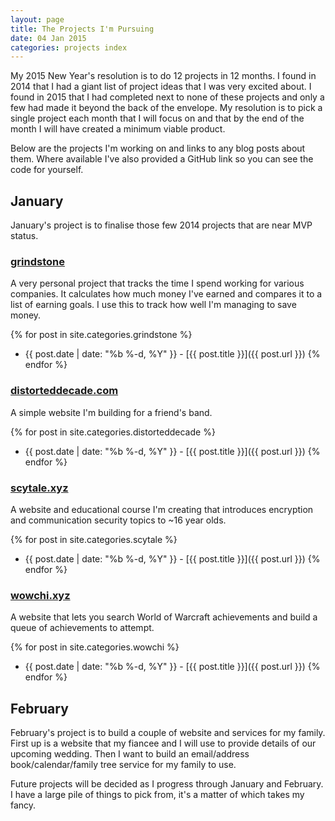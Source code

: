 ```yaml
---
layout: page
title: The Projects I'm Pursuing
date: 04 Jan 2015
categories: projects index
---
```

My 2015 New Year's resolution is to do 12 projects in 12 months. I found in 2014 that I had a giant list of project ideas that I was very excited about. I found in 2015 that I had completed next to none of these projects and only a few had made it beyond the back of the envelope. My resolution is to pick a single project each month that I will focus on and that by the end of the month I will have created a minimum viable product.

Below are the projects I'm working on and links to any blog posts about them. Where available I've also provided a GitHub link so you can see the code for yourself.

## January
January's project is to finalise those few 2014 projects that are near MVP status.

### [grindstone](https://github.com/WilliamMayor/grindstone)

A very personal project that tracks the time I spend working for various companies. It calculates how much money I've earned and compares it to a list of earning goals. I use this to track how well I'm managing to save money.

{% for post in site.categories.grindstone %}
  - {{ post.date | date: "%b %-d, %Y" }} - [{{ post.title }}]({{ post.url }})
{% endfor %}

### [distorteddecade.com](http://distorteddecade.com/)

A simple website I'm building for a friend's band.

{% for post in site.categories.distorteddecade %}
  - {{ post.date | date: "%b %-d, %Y" }} - [{{ post.title }}]({{ post.url }})
{% endfor %}

### [scytale.xyz](http://scytale.xyz)

A website and educational course I'm creating that introduces encryption and communication security topics to ~16 year olds.

{% for post in site.categories.scytale %}
  - {{ post.date | date: "%b %-d, %Y" }} - [{{ post.title }}]({{ post.url }})
{% endfor %}

### [wowchi.xyz](http://wowchi.xyz)

A website that lets you search World of Warcraft achievements and build a queue of achievements to attempt.

{% for post in site.categories.wowchi %}
  - {{ post.date | date: "%b %-d, %Y" }} - [{{ post.title }}]({{ post.url }})
{% endfor %}

## February
February's project is to build a couple of website and services for my family. First up is a website that my fiancee and I will use to provide details of our upcoming wedding. Then I want to build an email/address book/calendar/family tree service for my family to use.


Future projects will be decided as I progress through January and February. I have a large pile of things to pick from, it's a matter of which takes my fancy.